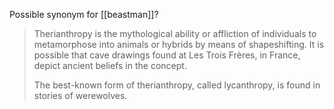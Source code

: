 Possible synonym for [[beastman]]?

> Therianthropy is the mythological ability or affliction of individuals to metamorphose into animals or hybrids by means of shapeshifting. It is possible that cave drawings found at Les Trois Frères, in France, depict ancient beliefs in the concept.
> 
> The best-known form of therianthropy, called lycanthropy, is found in stories of werewolves.